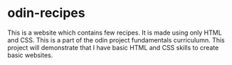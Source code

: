 # odin-recipes

This is a website which contains few recipes. It is made using only HTML and CSS. This is a part of the odin project fundamentals curriculumn. This project will demonstrate that I have basic HTML and CSS skills to create basic websites.
